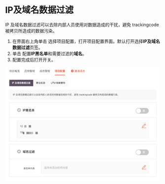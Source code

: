 # IP及域名数据过滤

IP 及域名数据过滤可以去除内部人员使用对数据造成的干扰，避免 trackingcode 被拷贝所造成的数据污染。

1. 在界面右上角单击  选择项目配置，打开项目配置界面。默认打开选择**IP及域名数据过滤**页签。
2. 单击  配置**IP黑名单**和需要过滤的**域名**。
3. 配置完成后打开开关。

![](../.gitbook/assets/image%20%28339%29.png)



